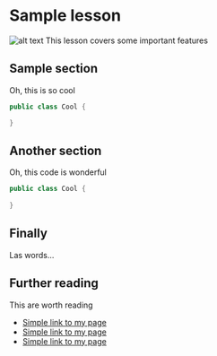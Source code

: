 # Sample lesson
![alt text](http://pello.io/images/logo.png "This is the logo")
This lesson covers some important features

## Sample section
Oh, this is so cool
```java
public class Cool {

}
```
## Another section
Oh, this code is wonderful
```java
public class Cool {
    
}
```
## Finally
Las words...

## Further reading
This are worth reading
- [Simple link to my page](http://pello.io "My homepage")
- [Simple link to my page](http://pello.io "My homepage")
- [Simple link to my page](http://pello.io "My homepage")